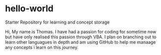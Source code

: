# hello-world
Starter Repository for learning and concept storage

Hi, My name is Thomas. I have had a passion for coding for sometime now but have only realised this passion through VBA.
I plan on branching out to learn other languagues in depth and am using GitHub to help me manaage any concepts i learn on this journey.

